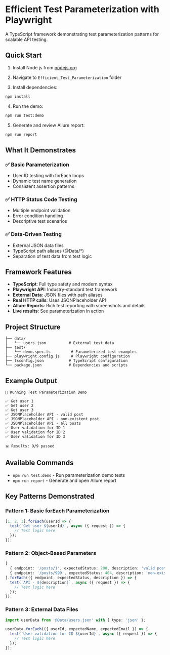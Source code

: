 # Efficient Test Parameterization with Playwright

A TypeScript framework demonstrating test parameterization patterns for scalable API testing.

## Quick Start

1. Install Node.js from [nodejs.org](https://nodejs.org)

2. Navigate to `Efficient_Test_Parameterization` folder

3. Install dependencies:
```bash
npm install
```

4. Run the demo:
```bash
npm run test:demo
```

5. Generate and review Allure report:
```bash
npm run report
```

## What It Demonstrates

### ✅ Basic Parameterization
- User ID testing with forEach loops
- Dynamic test name generation
- Consistent assertion patterns

### ✅ HTTP Status Code Testing  
- Multiple endpoint validation
- Error condition handling
- Descriptive test scenarios

### ✅ Data-Driven Testing
- External JSON data files
- TypeScript path aliases (@Data/*)
- Separation of test data from test logic

## Framework Features

- **TypeScript**: Full type safety and modern syntax
- **Playwright API**: Industry-standard test framework
- **External Data**: JSON files with path aliases
- **Real HTTP calls**: Uses JSONPlaceholder API
- **Allure Reports**: Rich test reporting with screenshots and details
- **Live results**: See parameterization in action

## Project Structure
```
├── data/
│   └── users.json          # External test data
├── test/
│   └── demo.spec.ts         # Parameterized test examples
├── playwright.config.js     # Playwright configuration
├── tsconfig.json           # TypeScript configuration
└── package.json            # Dependencies and scripts
```

## Example Output
```
🚀 Running Test Parameterization Demo

✅ Get user 1
✅ Get user 2  
✅ Get user 3
✅ JSONPlaceholder API - valid post
✅ JSONPlaceholder API - non-existent post
✅ JSONPlaceholder API - all posts
✅ User validation for ID 1
✅ User validation for ID 2
✅ User validation for ID 3

📊 Results: 9/9 passed
```

## Available Commands

- `npm run test:demo` - Run parameterization demo tests
- `npm run report` - Generate and open Allure report

## Key Patterns Demonstrated

### Pattern 1: Basic forEach Parameterization
```typescript
[1, 2, 3].forEach(userId => {
  test(`Get user ${userId}`, async ({ request }) => {
    // Test logic here
  });
});
```

### Pattern 2: Object-Based Parameters
```typescript
[
  { endpoint: '/posts/1', expectedStatus: 200, description: 'valid post' },
  { endpoint: '/posts/999', expectedStatus: 404, description: 'non-existent post' }
].forEach(({ endpoint, expectedStatus, description }) => {
  test(`API - ${description}`, async ({ request }) => {
    // Test logic here
  });
});
```

### Pattern 3: External Data Files
```typescript
import userData from '@Data/users.json' with { type: 'json' };

userData.forEach(({ userId, expectedName, expectedEmail }) => {
  test(`User validation for ID ${userId}`, async ({ request }) => {
    // Test logic here
  });
});
```
